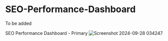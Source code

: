 # SEO-Performance-Dashboard
To be added

SEO Performance Dashboard - Primary
![Screenshot 2024-09-28 034247](https://github.com/user-attachments/assets/fd9172ab-5ef2-4003-8669-d868b5696997)
